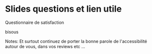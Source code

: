 <!-- .slide: class="exercice small" -->

# Slides questions et lien utile

Questionnaire de satisfaction 

bisous

Notes:
Et surtout continuez de porter la bonne parole de l'accessibilité autour de vous, dans vos reviews etc ...
